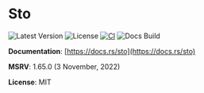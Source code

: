# Sto

![Latest Version](https://img.shields.io/crates/v/sto?style=flat-square)
![License](https://img.shields.io/github/license/ost-project/sto?style=flat-square)
[![CI](https://img.shields.io/github/actions/workflow/status/ost-project/sto/ci.yaml?style=flat-square)](https://github.com/ost-project/sto/actions/workflows/ci.yaml)
![Docs Build](https://img.shields.io/docsrs/sto?style=flat-square)

**Documentation**: [https://docs.rs/sto](https://docs.rs/sto)

**MSRV**: 1.65.0 (3 November, 2022)

**License**: MIT